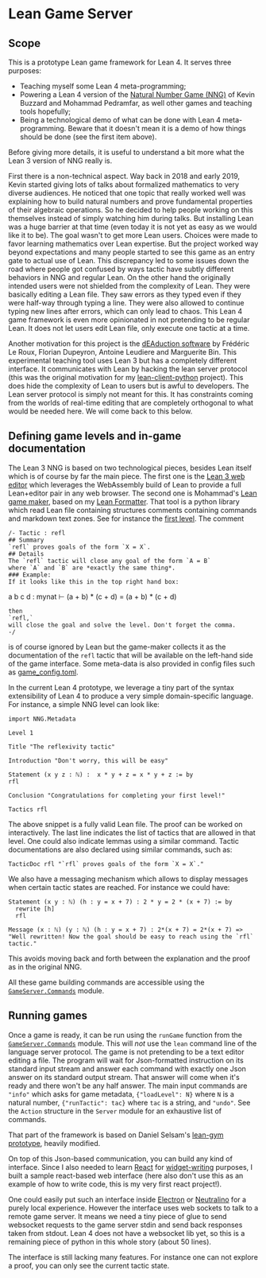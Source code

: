 # Lean Game Server

## Scope

This is a prototype Lean game framework for Lean 4. It serves three purposes:

* Teaching myself some Lean 4 meta-programming;
* Powering a Lean 4 version of the [Natural Number Game (NNG)](https://www.ma.imperial.ac.uk/~buzzard/xena/natural_number_game/) of Kevin Buzzard and Mohammad Pedramfar, as well other games and teaching tools hopefully;
* Being a technological demo of what can be done with Lean 4 meta-programming. Beware that it doesn't mean it is a demo of how things should be done (see the first item above).

Before giving more details, it is useful to understand a bit more what the Lean 3 version of NNG really is. 

First there is a non-technical aspect. Way back in 2018 and early 2019, Kevin started giving lots of talks about formalized mathematics to very diverse audiences. He noticed that one topic that really worked well was explaining how to build natural numbers and prove fundamental properties of their algebraic operations. So he decided to help people working on this themselves instead of simply watching him during talks. But installing Lean was a huge barrier at that time (even today it is not yet as easy as we would like it to be). The goal wasn't to get more Lean users. Choices were made to favor learning mathematics over Lean expertise. But the project worked way beyond expectations and many people started to see this game as an entry gate to actual use of Lean. This discrepancy led to some issues down the road where people got confused by ways tactic have subtly different behaviors in NNG and regular Lean. On the other hand the originally intended users were not shielded from the complexity of Lean. They were basically editing a Lean file. They saw errors as they typed even if they were half-way through typing a line. They were also allowed to continue typing new lines after errors, which can only lead to chaos. This Lean 4 game framework is even more opinionated in not pretending to be regular Lean. It does not let users edit Lean file, only execute one tactic at a time.

Another motivation for this project is the [dEAduction software](https://github.com/dEAduction/dEAduction/) by Frédéric Le Roux, Florian Dupeyron, Antoine Leudiere and Marguerite Bin. 
This experimental teaching tool uses Lean 3 but has a completely different interface. It communicates with Lean by hacking the lean server protocol (this was the original motivation for my [lean-client-python](https://github.com/leanprover-community/lean-client-python/) project). This does hide the complexity of Lean to users but is awful to developers. The Lean server protocol is simply not meant for this. It has constraints coming from the worlds of real-time editing that are completely orthogonal to what would be needed here. We will come back to this below.


## Defining game levels and in-game documentation

The Lean 3 NNG is based on two technological pieces, besides Lean itself which is of course by far the main piece. The first one is the [Lean 3 web editor](https://github.com/leanprover-community/lean-web-editor) which leverages the WebAssembly build of Lean to provide a full Lean+editor pair in any web browser. The second one is Mohammad's [Lean game maker](https://github.com/mpedramfar/Lean-game-maker), based on my [Lean Formatter](https://github.com/leanprover-community/format_lean). That tool is a python library which read Lean file containing structures comments containing commands and markdown text zones. See for instance the [first level](https://github.com/ImperialCollegeLondon/natural_number_game/blob/master/src/game/world1/level1.lean). The comment 

```lean
/- Tactic : refl
## Summary
`refl` proves goals of the form `X = X`.
## Details
The `refl` tactic will close any goal of the form `A = B`
where `A` and `B` are *exactly the same thing*.
### Example:
If it looks like this in the top right hand box:
```
a b c d : mynat
⊢ (a + b) * (c + d) = (a + b) * (c + d)
```
then
`refl,`
will close the goal and solve the level. Don't forget the comma.
-/
```

is of course ignored by Lean but the game-maker collects it as the documentation of the `refl` tactic that will be available on the left-hand side of the game interface. Some meta-data is also provided in config files such as [game_config.toml](https://github.com/ImperialCollegeLondon/natural_number_game/blob/master/game_config.toml).

In the current Lean 4 prototype, we leverage a tiny part of the syntax extensibility of Lean 4 to produce a very simple domain-specific language. For instance, a simple NNG level can look like:
```lean
import NNG.Metadata

Level 1

Title "The reflexivity tactic"

Introduction "Don't worry, this will be easy"

Statement (x y z : ℕ) :  x * y + z = x * y + z := by
rfl

Conclusion "Congratulations for completing your first level!"

Tactics rfl
```

The above snippet is a fully valid Lean file. The proof can be worked on interactively. The last line indicates the list of tactics that are allowed in that level. One could also indicate lemmas using a similar command. Tactic documentations are also declared using similar commands, such as:

```lean
TacticDoc rfl "`rfl` proves goals of the form `X = X`."
```

We also have a messaging mechanism which allows to display messages when certain tactic states are reached. For instance we could have:

```lean
Statement (x y : ℕ) (h : y = x + 7) : 2 * y = 2 * (x + 7) := by 
  rewrite [h]
  rfl

Message (x : ℕ) (y : ℕ) (h : y = x + 7) : 2*(x + 7) = 2*(x + 7) => 
"Well rewritten! Now the goal should be easy to reach using the `rfl` tactic."
```

This avoids moving back and forth between the explanation and the proof as in the original NNG. 

All these game building commands are accessible using the [`GameServer.Commands`](./GameServer/Commands.lean) module.

## Running games

Once a game is ready, it can be run using the `runGame` function from the [`GameServer.Commands`](./GameServer/Server.lean) module. This will *not* use the `lean` command line of the language server protocol. The game is not pretending to be a text editor editing a file. The program will wait for Json-formatted instruction on its standard input stream and answer each command with exactly one Json answer on its standard output stream. That answer will come when it's ready and there won't be any half answer. The main input commands are `"info"` which asks for game metadata, `{"loadLevel": N}` where `N` is a natural number, `{"runTactic": tac}` where `tac` is a string, and `"undo"`. See the `Action` structure in the `Server` module for an exhaustive list of commands.

That part of the framework is based on Daniel Selsam's [lean-gym prototype](https://github.com/dselsam/lean-gym/), heavily modified.

On top of this Json-based communication, you can build any kind of interface. Since I also needed to learn [React](https://reactjs.org/) for [widget-writing](https://leanprover.github.io/lean4/doc/examples/widgets.lean.html) purposes, I built a sample react-based web interface (here also don't use this as an example of how to write code, this is my very first react project!). 

One could easily put such an interface inside [Electron](https://www.electronjs.org/) or [Neutralino](https://neutralino.js.org/) for a purely local experience. However the interface uses web sockets to talk to a remote game server. It means we need a tiny piece of glue to send websocket requests to the game server stdin and send back responses taken from stdout. Lean 4 does not have a websocket lib yet, so this is a remaining piece of python in this whole story (about 50 lines).

The interface is still lacking many features. For instance one can not explore a proof, you can only see the current tactic state.